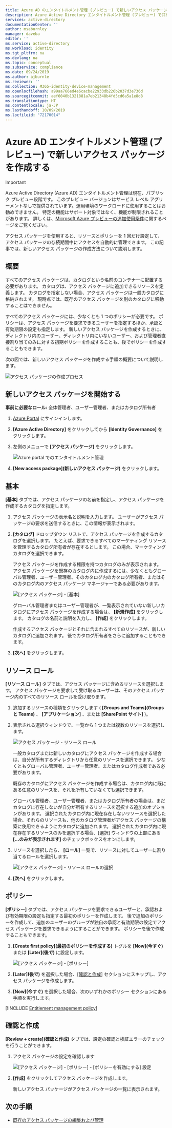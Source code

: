 ```yaml
---
title: Azure AD のエンタイトルメント管理 (プレビュー) で新しいアクセス パッケージを作成する - Azure Active Directory
description: Azure Active Directory エンタイトルメント管理 (プレビュー) で共有するリソースの新しいアクセス パッケージを作成する方法を説明します。
services: active-directory
documentationCenter: ''
author: msaburnley
manager: daveba
editor: ''
ms.service: active-directory
ms.workload: identity
ms.tgt_pltfrm: na
ms.devlang: na
ms.topic: conceptual
ms.subservice: compliance
ms.date: 09/24/2019
ms.author: ajburnle
ms.reviewer: ''
ms.collection: M365-identity-device-management
ms.openlocfilehash: a99aa766ed4e6cacbe22933db226b2037d3e736d
ms.sourcegitcommit: aef6040b1321881a7eb21348b4fd5cd6a5a1e8d8
ms.translationtype: HT
ms.contentlocale: ja-JP
ms.lasthandoff: 10/09/2019
ms.locfileid: "72170014"
---
```

# <a name="create-a-new-access-package-in-azure-ad-entitlement-management-preview"></a>Azure AD エンタイトルメント管理 (プレビュー) で新しいアクセス パッケージを作成する

> [!IMPORTANT]
> Azure Active Directory (Azure AD) エンタイトルメント管理は現在、パブリック プレビュー段階です。
> このプレビュー バージョンはサービス レベル アグリーメントなしで提供されています。運用環境のワークロードに使用することはお勧めできません。 特定の機能はサポート対象ではなく、機能が制限されることがあります。
> 詳しくは、[Microsoft Azure プレビューの追加使用条件](https://azure.microsoft.com/support/legal/preview-supplemental-terms/)に関するページをご覧ください。

アクセス パッケージを使用すると、リソースとポリシーを 1 回だけ設定して、アクセス パッケージの存続期間中にアクセスを自動的に管理できます。 この記事では、新しいアクセス パッケージの作成方法について説明します。

## <a name="overview"></a>概要

すべてのアクセス パッケージは、カタログという名前のコンテナーに配置する必要があります。 カタログは、アクセス パッケージに追加できるリソースを定義します。 カタログを指定しない場合、アクセス パッケージは一般カタログに格納されます。 現時点では、既存のアクセス パッケージを別のカタログに移動することはできません。

すべてのアクセス パッケージには、少なくとも 1 つのポリシーが必要です。 ポリシーは、アクセス パッケージを要求できるユーザーを指定するほか、承認と有効期限の設定も指定します。 新しいアクセス パッケージを作成するときに、ディレクトリ内のユーザー、ディレクトリ内にいないユーザー、および管理者直接割り当てのみに対する初期ポリシーを作成することも、後でポリシーを作成することもできます。

次の図では、新しいアクセス パッケージを作成する手順の概要について説明します。

![アクセス パッケージの作成プロセス](./media/entitlement-management-access-package-create/access-package-process.png)

## <a name="start-new-access-package"></a>新しいアクセス パッケージを開始する

**事前に必要なロール:** 全体管理者、ユーザー管理者、またはカタログ所有者

1. [Azure Portal](https://portal.azure.com) にサインインします。

1. **[Azure Active Directory]** をクリックしてから **[Identity Governance]** をクリックします。

1. 左側のメニューで **[アクセス パッケージ]** をクリックします。

    ![Azure portal でのエンタイトルメント管理](./media/entitlement-management-shared/elm-access-packages.png)

1. **[New access package]\(新しいアクセス パッケージ\)** をクリックします。

## <a name="basics"></a>基本

**[基本]** タブでは、アクセス パッケージの名前を指定し、アクセス パッケージを作成するカタログを指定します。

1. アクセス パッケージの表示名と説明を入力します。 ユーザーがアクセス パッケージの要求を送信するときに、この情報が表示されます。

1. **[カタログ]** ドロップダウン リストで、アクセス パッケージを作成するカタログを選択します。 たとえば、要求できるすべてのマーケティング リソースを管理するカタログ所有者が存在するとします。 この場合、マーケティング カタログを選択できます。

    アクセス パッケージを作成する権限を持つカタログのみが表示されます。 アクセス パッケージを既存のカタログ内に作成するには、少なくともグローバル管理者、ユーザー管理者、そのカタログ内のカタログ所有者、またはそのカタログ内のアクセス パッケージ マネージャーである必要があります。

    ![[アクセス パッケージ] - [基本]](./media/entitlement-management-access-package-create/basics.png)

    グローバル管理者またはユーザー管理者が、一覧表示されていない新しいカタログにアクセス パッケージを作成する場合は、 **[新規作成]** をクリックします。 カタログの名前と説明を入力し、 **[作成]** をクリックします。

    作成するアクセス パッケージとそれに含まれるすべてのリソースが、新しいカタログに追加されます。 後でカタログ所有者をさらに追加することもできます。


1. **[次へ]** をクリックします。

## <a name="resource-roles"></a>リソース ロール

**[リソース ロール]** タブでは、アクセス パッケージに含めるリソースを選択します。  アクセス パッケージを要求して受け取るユーザーは、そのアクセス パッケージ内のすべてのリソース ロールを受け取ります。

1. 追加するリソースの種類をクリックします ( **[Groups and Teams]\(Groups と Teams\)** 、 **[アプリケーション]** 、または **[SharePoint サイト]** )。

1. 表示される選択ウィンドウで、一覧から 1 つまたは複数のリソースを選択します。

    ![アクセス パッケージ - リソース ロール](./media/entitlement-management-access-package-create/resource-roles.png)

    一般カタログまたは新しいカタログにアクセス パッケージを作成する場合は、自分が所有するディレクトリから任意のリソースを選択できます。 少なくともグローバル管理者、ユーザー管理者、またはカタログ作成者である必要があります。

    既存のカタログにアクセス パッケージを作成する場合は、カタログ内に既にある任意のリソースを、それを所有していなくても選択できます。

    グローバル管理者、ユーザー管理者、またはカタログ所有者の場合は、まだカタログに存在しないが自分が所有するリソースを選択する追加のオプションがあります。 選択されたカタログ内に現在存在しないリソースを選択した場合、それらのリソースも、他のカタログ管理者がアクセス パッケージの構築に使用できるようにカタログに追加されます。 選択されたカタログ内に現在存在するリソースのみを選択する場合、[選択] ウィンドウの上部にある **[...のみが表示されます]** のチェックボックスをオンにします。

1. リソースを選択したら、 **[ロール]** 一覧で、リソースに対してユーザーに割り当てるロールを選択します。

    ![[アクセス パッケージ] - リソース ロールの選択](./media/entitlement-management-access-package-create/resource-roles-role.png)

1. **[次へ]** をクリックします。

## <a name="policy"></a>ポリシー

**[ポリシー]** タブでは、アクセス パッケージを要求できるユーザーと、承認および有効期限の設定も指定する最初のポリシーを作成します。 後で追加のポリシーを作成して、追加のユーザーのグループが独自の承認と有効期限の設定でアクセス パッケージを要求できるようにすることができます。 ポリシーを後で作成することもできます。

1. **[Create first policy]\(最初のポリシーを作成する\)** トグルを **[Now]\(今すぐ\)** または **[Later]\(後で\)** に設定します。

    ![[アクセス パッケージ] - [ポリシー]](./media/entitlement-management-access-package-create/policy.png)

1. **[Later]\(後で\)** を選択した場合、[[確認と作成]](#review--create) セクションにスキップし、アクセス パッケージを作成します。

1. **[Now]\(今すぐ\)** を選択した場合、次のいずれかのポリシー セクションにある手順を実行します。

[!INCLUDE [Entitlement management policy](../../../includes/active-directory-entitlement-management-policy.md)]

## <a name="review--create"></a>確認と作成

**[Review + create]\(確認と作成\)** タブでは、設定の確認と検証エラーのチェックを行うことができます。

1. アクセス パッケージの設定を確認します

    ![[アクセス パッケージ] - [ポリシー] - [ポリシーを有効にする] 設定](./media/entitlement-management-access-package-create/review-create.png)

1. **[作成]** をクリックしてアクセス パッケージを作成します。

    新しいアクセス パッケージがアクセス パッケージの一覧に表示されます。

## <a name="next-steps"></a>次の手順

- [既存のアクセス パッケージの編集および管理](entitlement-management-access-package-edit.md)
